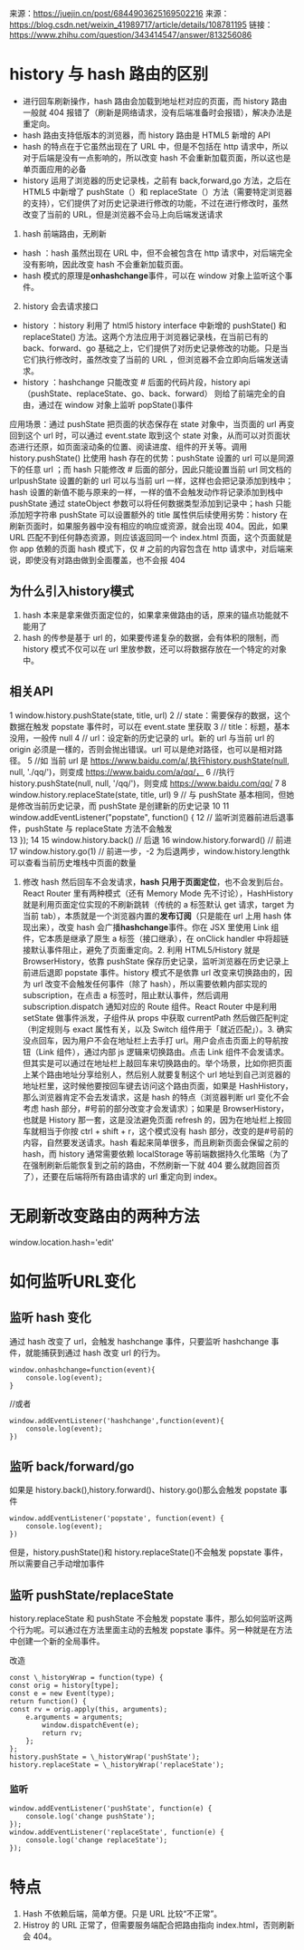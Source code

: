 来源：https://juejin.cn/post/6844903625169502216
来源：https://blog.csdn.net/weixin_41989717/article/details/108781195
链接：https://www.zhihu.com/question/343414547/answer/813256086

# history 与 hash 路由的区别
- 进行回车刷新操作，hash 路由会加载到地址栏对应的页面，而 history 路由一般就 404 报错了（刷新是网络请求，没有后端准备时会报错），解决办法是重定向。
- hash 路由支持低版本的浏览器，而 history 路由是 HTML5 新增的 API
- hash 的特点在于它虽然出现在了 URL 中，但是不包括在 http 请求中，所以对于后端是没有一点影响的，所以改变 hash 不会重新加载页面，所以这也是单页面应用的必备
- history 运用了浏览器的历史记录栈，之前有 back,forward,go 方法，之后在 HTML5 中新增了 pushState（）和 replaceState（）方法（需要特定浏览器的支持），它们提供了对历史记录进行修改的功能，不过在进行修改时，虽然改变了当前的 URL，但是浏览器不会马上向后端发送请求



1. hash 前端路由，无刷新
- hash ：hash 虽然出现在 URL 中，但不会被包含在 http 请求中，对后端完全没有影响，因此改变 hash 不会重新加载页面。
- hash 模式的原理是**onhashchange**事件，可以在 window 对象上监听这个事件。



2. history 会去请求接口
- history ：history 利用了 html5 history interface 中新增的 pushState() 和 replaceState() 方法。这两个方法应用于浏览器记录栈，在当前已有的 back、forward、go 基础之上，它们提供了对历史记录修改的功能。只是当它们执行修改时，虽然改变了当前的 URL ，但浏览器不会立即向后端发送请求。
- history ：hashchange 只能改变 # 后面的代码片段，history api （pushState、replaceState、go、back、forward） 则给了前端完全的自由，通过在 window 对象上监听 popState()事件


应用场景：通过 pushState 把页面的状态保存在 state 对象中，当页面的 url 再变回到这个 url 时，可以通过 event.state 取到这个 state 对象，从而可以对页面状态进行还原，如页面滚动条的位置、阅读进度、组件的开关等。调用 history.pushState() 比使用 hash 存在的优势：pushState 设置的 url 可以是同源下的任意 url ；而 hash 只能修改 # 后面的部分，因此只能设置当前 url 同文档的 urlpushState 设置的新的 url 可以与当前 url 一样，这样也会把记录添加到栈中；hash 设置的新值不能与原来的一样，一样的值不会触发动作将记录添加到栈中 pushState 通过 stateObject 参数可以将任何数据类型添加到记录中；hash 只能添加短字符串 pushState 可以设置额外的 title 属性供后续使用劣势：history 在刷新页面时，如果服务器中没有相应的响应或资源，就会出现 404。因此，如果 URL 匹配不到任何静态资源，则应该返回同一个 index.html 页面，这个页面就是你 app 依赖的页面 hash 模式下，仅 # 之前的内容包含在 http 请求中，对后端来说，即使没有对路由做到全面覆盖，也不会报 404

## 为什么引入history模式
1. hash 本来是拿来做页面定位的，如果拿来做路由的话，原来的锚点功能就不能用了
2. hash 的传参是基于 url 的，如果要传递复杂的数据，会有体积的限制，而 history 模式不仅可以在 url 里放参数，还可以将数据存放在一个特定的对象中。

## 相关API
1 window.history.pushState(state, title, url)
2 // state：需要保存的数据，这个数据在触发 popstate 事件时，可以在 event.state 里获取
3 // title：标题，基本没用，一般传 null
4 // url：设定新的历史记录的 url。新的 url 与当前 url 的 origin 必须是一樣的，否则会抛出错误。url 可以是绝对路径，也可以是相对路径。
5 //如 当前 url 是 https://www.baidu.com/a/,执行history.pushState(null, null, './qq/')，则变成 https://www.baidu.com/a/qq/，
6 //执行 history.pushState(null, null, '/qq/')，则变成 https://www.baidu.com/qq/
7
8 window.history.replaceState(state, title, url)
9 // 与 pushState 基本相同，但她是修改当前历史记录，而 pushState 是创建新的历史记录
10
11 window.addEventListener("popstate", function() {
12 // 监听浏览器前进后退事件，pushState 与 replaceState 方法不会触发  
13 });
14
15 window.history.back() // 后退
16 window.history.forward() // 前进
17 window.history.go(1) // 前进一步，-2 为后退两步，window.history.lengthk 可以查看当前历史堆栈中页面的数量




1. 修改 hash 然后回车不会发请求，**hash 只用于页面定位**，也不会发到后台。
React Router 里有两种模式（还有 Memory Mode 先不讨论），HashHistory 就是利用页面定位实现的不刷新跳转（传统的 a 标签默认 get 请求，target 为当前 tab），本质就是一个浏览器内置的**发布订阅**（只是能在 url 上用 hash 体现出来），改变 hash 会广播**hashchange**事件。你在 JSX 里使用 Link 组件，它本质是继承了原生 a 标签（接口继承），在 onClick handler 中将超链接默认事件阻止，避免了页面重定向。2. 利用 HTML5/History 就是 BrowserHistory，依靠 pushState 保存历史记录，监听浏览器在历史记录上前进后退即 popstate 事件。history 模式不是依靠 url 改变来切换路由的，因为 url 改变不会触发任何事件（除了 hash），所以需要依赖内部实现的 subscription，在点击 a 标签时，阻止默认事件，然后调用 subscription.dispatch 通知对应的 Route 组件。React Router 中是利用 setState 做事件派发，子组件从 props 中获取 currentPath 然后做匹配判定（判定规则与 exact 属性有关，以及 Switch 组件用于「就近匹配」）。3. 确实没点回车，因为用户不会在地址栏上去手打 url。用户会点击页面上的导航按钮（Link 组件），通过内部 js 逻辑来切换路由。点击 Link 组件不会发请求。但其实是可以通过在地址栏上敲回车来切换路由的。举个场景，比如你把页面上某个路由地址分享给别人，然后别人就要复制这个 url 地址到自己浏览器的地址栏里，这时候他要按回车键去访问这个路由页面，如果是 HashHistory，那么浏览器肯定不会去发请求，这是 hash 的特点（浏览器判断 url 变化不会考虑 hash 部分，#号前的部分改变才会发请求）；如果是 BrowserHistory，也就是 History 那一套，这是没法避免页面 refresh 的，因为在地址栏上按回车就相当于你按 ctrl + shift + r，这个模式没有 hash 部分，改变的是#号前的内容，自然要发送请求。hash 看起来简单很多，而且刷新页面会保留之前的 hash，而 history 通常需要依赖 localStorage 等前端数据持久化策略（为了在强制刷新后能恢复到之前的路由，不然刷新一下就 404 要么就跑回首页了），还要在后端将所有路由请求的 url 重定向到 index。

# 无刷新改变路由的两种方法
window.location.hash='edit'

# 如何监听URL变化

## 监听 hash 变化
通过 hash 改变了 url，会触发 hashchange 事件，只要监听 hashchange 事件，就能捕获到通过 hash 改变 url 的行为。
```
window.onhashchange=function(event){
    console.log(event);
}
```
//或者
```
window.addEventListener('hashchange',function(event){
    console.log(event);
})
```
## 监听 back/forward/go
如果是 history.back(),history.forward()、history.go()那么会触发 popstate 事件
```
window.addEventListener('popstate', function(event) {
    console.log(event);
})
```
但是，history.pushState()和 history.replaceState()不会触发 popstate 事件，所以需要自己手动增加事件

## 监听 pushState/replaceState
history.replaceState 和 pushState 不会触发 popstate 事件，那么如何监听这两个行为呢。可以通过在方法里面主动的去触发 popstate 事件。另一种就是在方法中创建一个新的全局事件。

改造
```
const \_historyWrap = function(type) {
const orig = history[type];
const e = new Event(type);
return function() {
const rv = orig.apply(this, arguments);
    e.arguments = arguments;
        window.dispatchEvent(e);
        return rv;
    };
};
history.pushState = \_historyWrap('pushState');
history.replaceState = \_historyWrap('replaceState');
```
### 监听
```
window.addEventListener('pushState', function(e) {
    console.log('change pushState');
});
window.addEventListener('replaceState', function(e) {
    console.log('change replaceState');
});
```

# 特点
1. Hash 不依赖后端，简单方便。只是 URL 比较“不正常”。
2. Histroy 的 URL 正常了，但需要服务端配合把路由指向 index.html，否则刷新会 404。
